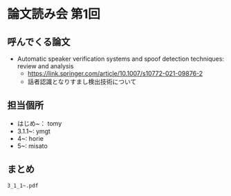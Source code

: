 # 論文読み会 第1回

## 呼んでくる論文
- Automatic speaker verification systems and spoof detection techniques: review and analysis
  - https://link.springer.com/article/10.1007/s10772-021-09876-2
  - 話者認識となりすまし検出技術について

## 担当個所
- はじめ~： tomy
- 3.1.1~: ymgt
- 4~: horie
- 5~: misato

## まとめ
`3_1_1~.pdf`
